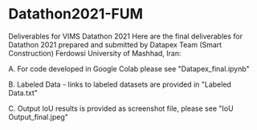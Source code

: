 # Datathon2021-FUM
Deliverables for VIMS Datathon 2021
Here are the final deliverables for Datathon 2021 prepared and submitted by Datapex Team (Smart Construction) Ferdowsi University of Mashhad, Iran:

A. For code developed in Google Colab please see "Datapex_final.ipynb"

B. Labeled Data - links to labeled datasets are provided in "Labeled Data.txt"

C. Output IoU results is provided as screenshot file, please see "IoU Output_final.jpeg"
